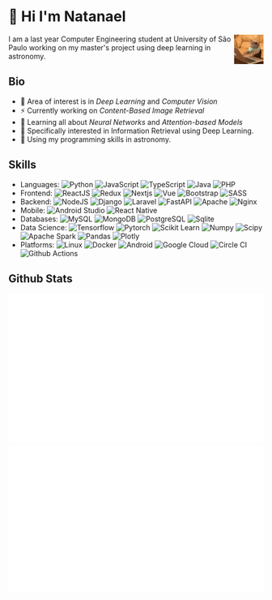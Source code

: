 # 👋 Hi I'm Natanael

<img align="right" alt="Cat" src="https://raw.githubusercontent.com/nmcardoso/nmcardoso/master/cat.gif" width="58" height="58" />

I am a last year Computer Engineering student at University of São Paulo working on my master's project using deep learning in astronomy.

## Bio
- 🔭 Area of interest is in *Deep Learning* and *Computer Vision*
- ⚡ Currently working on *Content-Based Image Retrieval*
- 🌱 Learning all about *Neural Networks* and *Attention-based Models*
- 🎯 Specifically interested in Information Retrieval using Deep Learning.
- 🌌 Using my programming skills in astronomy.


## Skills
- Languages: ![Python](https://img.shields.io/badge/Python-3776AB?style=for-the-badge&logo=python&logoColor=white) ![JavaScript](https://img.shields.io/badge/JavaScript-323330?style=for-the-badge&logo=javascript&logoColor=F7DF1E) ![TypeScript](https://img.shields.io/badge/TypeScript-007ACC?style=for-the-badge&logo=typescript&logoColor=white)  ![Java](https://img.shields.io/badge/Java-ED8B00?style=for-the-badge&logo=openjdk&logoColor=white) ![PHP](https://img.shields.io/badge/PHP-777BB4?style=for-the-badge&logo=php&logoColor=white)
- Frontend: ![ReactJS](https://img.shields.io/badge/React-20232A?style=for-the-badge&logo=react&logoColor=61DAFB) ![Redux](https://img.shields.io/badge/Redux-593D88?style=for-the-badge&logo=redux&logoColor=white) ![Nextjs](https://img.shields.io/badge/Next.js-000000.svg?style=for-the-badge&logo=nextdotjs&logoColor=white) ![Vue](https://img.shields.io/badge/Vue.js-35495E?style=for-the-badge&logo=vue.js&logoColor=4FC08D) ![Bootstrap](https://img.shields.io/badge/Bootstrap-563D7C?style=for-the-badge&logo=bootstrap&logoColor=white) ![SASS](https://img.shields.io/badge/Sass-CC6699?style=for-the-badge&logo=sass&logoColor=white)
- Backend: ![NodeJS](https://img.shields.io/badge/Node.js-43853D?style=for-the-badge&logo=node.js&logoColor=white) ![Django](https://img.shields.io/badge/Django-092E20?style=for-the-badge&logo=django&logoColor=white) ![Laravel](https://img.shields.io/badge/Laravel-FF2D20?style=for-the-badge&logo=laravel&logoColor=white) ![FastAPI](https://img.shields.io/badge/FastAPI-009688.svg?style=for-the-badge&logo=FastAPI&logoColor=white) ![Apache](https://img.shields.io/badge/Apache-D22128.svg?style=for-the-badge&logo=Apache&logoColor=white) ![Nginx](https://img.shields.io/badge/NGINX-009639.svg?style=for-the-badge&logo=NGINX&logoColor=white)
- Mobile: ![Android Studio](https://img.shields.io/badge/Android%20Studio-3DDC84.svg?style=for-the-badge&logo=Android-Studio&logoColor=white) ![React Native](https://img.shields.io/badge/React_Native-20232A?style=for-the-badge&logo=react&logoColor=61DAFB)
- Databases: ![MySQL](https://img.shields.io/badge/MySQL-005C84?style=for-the-badge&logo=mysql&logoColor=white) ![MongoDB](https://img.shields.io/badge/MongoDB-4EA94B?style=for-the-badge&logo=mongodb&logoColor=white) ![PostgreSQL](https://img.shields.io/badge/PostgreSQL-316192?style=for-the-badge&logo=postgresql&logoColor=white) ![Sqlite](https://img.shields.io/badge/SQLite-003B57.svg?style=for-the-badge&logo=SQLite&logoColor=white)
- Data Science: ![Tensorflow]( 	https://img.shields.io/badge/TensorFlow-FF6F00?style=for-the-badge&logo=tensorflow&logoColor=white) ![Pytorch](https://img.shields.io/badge/PyTorch-F6F6F6?style=for-the-badge&logo=pytorch&logoColor=DE3412) ![Scikit Learn](https://img.shields.io/badge/scikitlearn-F7931E.svg?style=for-the-badge&logo=scikit-learn&logoColor=white) ![Numpy](https://img.shields.io/badge/NumPy-013243.svg?style=for-the-badge&logo=NumPy&logoColor=white) ![Scipy](https://img.shields.io/badge/SciPy-8CAAE6.svg?style=for-the-badge&logo=SciPy&logoColor=white) ![Apache Spark](https://img.shields.io/badge/Apache%20Spark-E25A1C.svg?style=for-the-badge&logo=Apache-Spark&logoColor=white) ![Pandas](https://img.shields.io/badge/pandas-150458.svg?style=for-the-badge&logo=pandas&logoColor=white) ![Plotly](https://img.shields.io/badge/Plotly-3F4F75.svg?style=for-the-badge&logo=Plotly&logoColor=white)
- Platforms: ![Linux](https://img.shields.io/badge/Linux-FCC624.svg?style=for-the-badge&logo=Linux&logoColor=black) ![Docker](https://img.shields.io/badge/Docker-2496ED.svg?style=for-the-badge&logo=Docker&logoColor=white) ![Android](https://img.shields.io/badge/Android-34A853.svg?style=for-the-badge&logo=Android&logoColor=white) ![Google Cloud](https://img.shields.io/badge/Google%20Cloud-4285F4.svg?style=for-the-badge&logo=Google-Cloud&logoColor=white) ![Circle CI](https://img.shields.io/badge/CircleCI-343434.svg?style=for-the-badge&logo=CircleCI&logoColor=white) ![Github Actions](https://img.shields.io/badge/GitHub%20Actions-2088FF.svg?style=for-the-badge&logo=GitHub-Actions&logoColor=white)


## Github Stats
![Github Stats](https://raw.githubusercontent.com/nmcardoso/github-stats/master/generated/overview.svg) ![Most Used Languages](https://raw.githubusercontent.com/nmcardoso/github-stats/master/generated/languages.svg)


